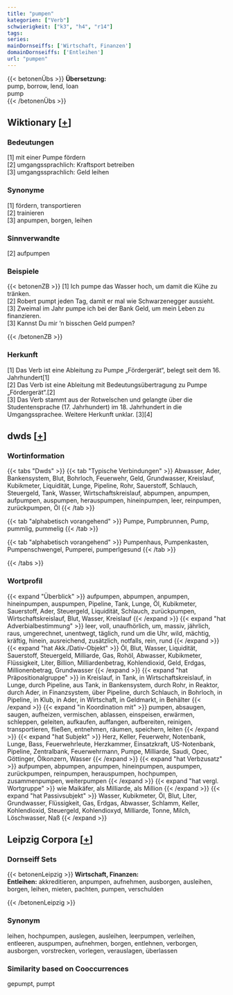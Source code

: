 ```yaml
---
title: "pumpen"
kategorien: ["Verb"]
schwierigkeit: ["k3", "h4", "r14"]
tags:
series:
mainDornseiffs: ['Wirtschaft, Finanzen']
domainDornseiffs: ['Entleihen']
url: "pumpen"
---
```


{{< betonenÜbs >}}
**Übersetzung:**  
pump, borrow, lend, loan  
pump  
{{< /betonenÜbs >}}

## Wiktionary [[+](https://de.wiktionary.org/wiki/pumpen)]

### Bedeutungen
[1] mit einer Pumpe fördern  
[2] umgangssprachlich: Kraftsport betreiben  
[3] umgangssprachlich: Geld leihen  

### Synonyme
[1] fördern, transportieren  
[2] trainieren  
[3] anpumpen, borgen, leihen  

### Sinnverwandte
[2] aufpumpen  

### Beispiele
{{< betonenZB >}}
[1] Ich pumpe das Wasser hoch, um damit die Kühe zu tränken.  
[2] Robert pumpt jeden Tag, damit er mal wie Schwarzenegger aussieht.  
[3] Zweimal im Jahr pumpe ich bei der Bank Geld, um mein Leben zu finanzieren.  
[3] Kannst Du mir ’n bisschen Geld pumpen?  

{{< /betonenZB >}}
### Herkunft
[1] Das Verb ist eine Ableitung zu Pumpe „Fördergerät“, belegt seit dem 16. Jahrhundert[1]  
[2] Das Verb ist eine Ableitung mit Bedeutungsübertragung zu Pumpe „Fördergerät“.[2]  
[3] Das Verb stammt aus der Rotwelschen und gelangte über die Studentensprache (17. Jahrhundert) im 18. Jahrhundert in die Umgangssprachee. Weitere Herkunft unklar. [3][4]  



## dwds [[+](https://www.dwds.de/wb/pumpen)]

### Wortinformation
{{< tabs "Dwds" >}}
{{< tab "Typische Verbindungen" >}}
Abwasser, Ader, Bankensystem, Blut, Bohrloch, Feuerwehr, Geld, Grundwasser, Kreislauf, Kubikmeter, Liquidität, Lunge, Pipeline, Rohr, Sauerstoff, Schlauch, Steuergeld, Tank, Wasser, Wirtschaftskreislauf, abpumpen, anpumpen, aufpumpen, auspumpen, herauspumpen, hineinpumpen, leer, reinpumpen, zurückpumpen, Öl
{{< /tab >}}

{{< tab "alphabetisch vorangehend" >}}
Pumpe, Pumpbrunnen, Pump, pummlig, pummelig
{{< /tab >}}

{{< tab "alphabetisch vorangehend" >}}
Pumpenhaus, Pumpenkasten, Pumpenschwengel, Pumperei, pumperlgesund
{{< /tab >}}

{{< /tabs >}}

### Wortprofil
{{< expand "Überblick" >}} aufpumpen, abpumpen, anpumpen, hineinpumpen, auspumpen, Pipeline, Tank, Lunge, Öl, Kubikmeter, Sauerstoff, Ader, Steuergeld, Liquidität, Schlauch, zurückpumpen, Wirtschaftskreislauf, Blut, Wasser, Kreislauf {{< /expand >}}
{{< expand "hat Adverbialbestimmung" >}} leer, voll, unaufhörlich, um, massiv, jährlich, raus, umgerechnet, unentwegt, täglich, rund um die Uhr, wild, mächtig, kräftig, hinein, ausreichend, zusätzlich, notfalls, rein, rund {{< /expand >}}
{{< expand "hat Akk./Dativ-Objekt" >}} Öl, Blut, Wasser, Liquidität, Sauerstoff, Steuergeld, Milliarde, Gas, Rohöl, Abwasser, Kubikmeter, Flüssigkeit, Liter, Billion, Milliardenbetrag, Kohlendioxid, Geld, Erdgas, Millionenbetrag, Grundwasser {{< /expand >}}
{{< expand "hat Präpositionalgruppe" >}} in Kreislauf, in Tank, in Wirtschaftskreislauf, in Lunge, durch Pipeline, aus Tank, in Bankensystem, durch Rohr, in Reaktor, durch Ader, in Finanzsystem, über Pipeline, durch Schlauch, in Bohrloch, in Pipeline, in Klub, in Ader, in Wirtschaft, in Geldmarkt, in Behälter {{< /expand >}}
{{< expand "in Koordination mit" >}} pumpen, absaugen, saugen, aufheizen, vermischen, ablassen, einspeisen, erwärmen, schleppen, geleiten, aufkaufen, auffangen, aufbereiten, reinigen, transportieren, fließen, entnehmen, räumen, speichern, leiten {{< /expand >}}
{{< expand "hat Subjekt" >}} Herz, Keller, Feuerwehr, Notenbank, Lunge, Bass, Feuerwehrleute, Herzkammer, Einsatzkraft, US-Notenbank, Pipeline, Zentralbank, Feuerwehrmann, Pumpe, Milliarde, Saudi, Opec, Göttinger, Ölkonzern, Wasser {{< /expand >}}
{{< expand "hat Verbzusatz" >}} aufpumpen, abpumpen, anpumpen, hineinpumpen, auspumpen, zurückpumpen, reinpumpen, herauspumpen, hochpumpen, zusammenpumpen, weiterpumpen {{< /expand >}}
{{< expand "hat vergl. Wortgruppe" >}} wie Maikäfer, als Milliarde, als Million {{< /expand >}}
{{< expand "hat Passivsubjekt" >}} Wasser, Kubikmeter, Öl, Blut, Liter, Grundwasser, Flüssigkeit, Gas, Erdgas, Abwasser, Schlamm, Keller, Kohlendioxid, Steuergeld, Kohlendioxyd, Milliarde, Tonne, Milch, Löschwasser, Naß {{< /expand >}}

## Leipzig Corpora [[+](https://corpora.uni-leipzig.de/en/res?word=pumpen&corpusId=deu_newscrawl-public_2018)]

### Dornseiff Sets
{{< betonenLeipzig >}}
**Wirtschaft, Finanzen:**  
**Entleihen:** akkreditieren, anpumpen, aufnehmen, ausborgen, ausleihen, borgen, leihen, mieten, pachten, pumpen, verschulden  

{{< /betonenLeipzig >}}

### Synonym
leihen, hochpumpen, auslegen, ausleihen, leerpumpen, verleihen, entleeren, auspumpen, aufnehmen, borgen, entlehnen, verborgen, ausborgen, vorstrecken, vorlegen, verauslagen, überlassen


### Similarity based on Cooccurrences
gepumpt, pumpt

